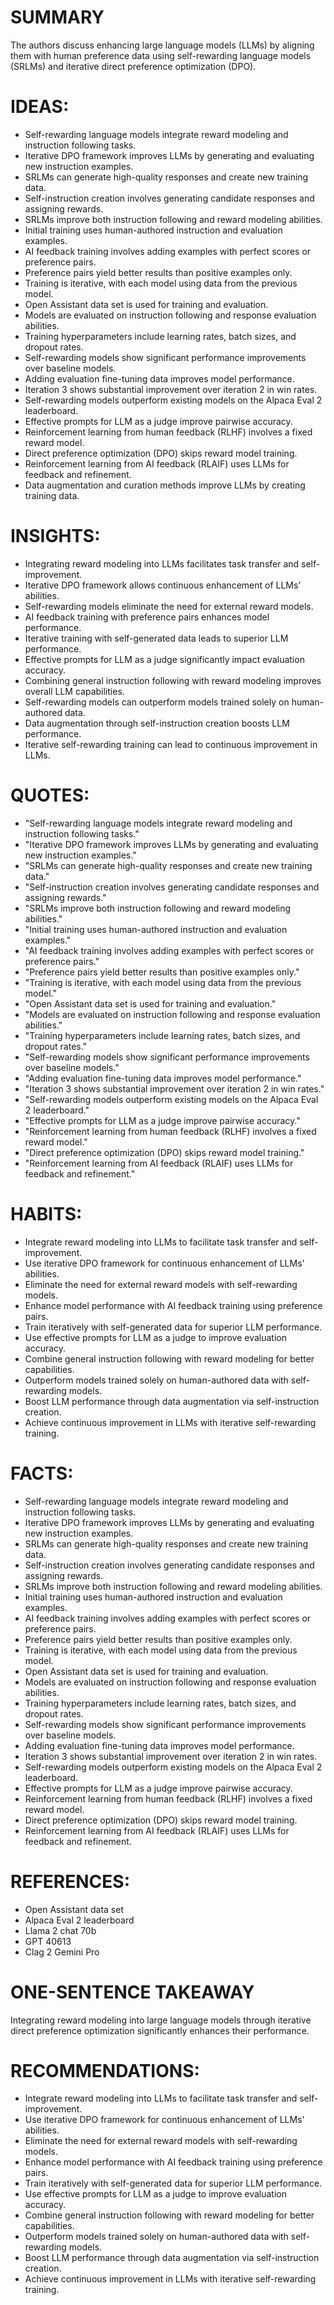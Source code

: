 # SUMMARY
The authors discuss enhancing large language models (LLMs) by aligning them with human preference data using self-rewarding language models (SRLMs) and iterative direct preference optimization (DPO).

# IDEAS:
- Self-rewarding language models integrate reward modeling and instruction following tasks.
- Iterative DPO framework improves LLMs by generating and evaluating new instruction examples.
- SRLMs can generate high-quality responses and create new training data.
- Self-instruction creation involves generating candidate responses and assigning rewards.
- SRLMs improve both instruction following and reward modeling abilities.
- Initial training uses human-authored instruction and evaluation examples.
- AI feedback training involves adding examples with perfect scores or preference pairs.
- Preference pairs yield better results than positive examples only.
- Training is iterative, with each model using data from the previous model.
- Open Assistant data set is used for training and evaluation.
- Models are evaluated on instruction following and response evaluation abilities.
- Training hyperparameters include learning rates, batch sizes, and dropout rates.
- Self-rewarding models show significant performance improvements over baseline models.
- Adding evaluation fine-tuning data improves model performance.
- Iteration 3 shows substantial improvement over iteration 2 in win rates.
- Self-rewarding models outperform existing models on the Alpaca Eval 2 leaderboard.
- Effective prompts for LLM as a judge improve pairwise accuracy.
- Reinforcement learning from human feedback (RLHF) involves a fixed reward model.
- Direct preference optimization (DPO) skips reward model training.
- Reinforcement learning from AI feedback (RLAIF) uses LLMs for feedback and refinement.
- Data augmentation and curation methods improve LLMs by creating training data.

# INSIGHTS:
- Integrating reward modeling into LLMs facilitates task transfer and self-improvement.
- Iterative DPO framework allows continuous enhancement of LLMs' abilities.
- Self-rewarding models eliminate the need for external reward models.
- AI feedback training with preference pairs enhances model performance.
- Iterative training with self-generated data leads to superior LLM performance.
- Effective prompts for LLM as a judge significantly impact evaluation accuracy.
- Combining general instruction following with reward modeling improves overall LLM capabilities.
- Self-rewarding models can outperform models trained solely on human-authored data.
- Data augmentation through self-instruction creation boosts LLM performance.
- Iterative self-rewarding training can lead to continuous improvement in LLMs.

# QUOTES:
- "Self-rewarding language models integrate reward modeling and instruction following tasks."
- "Iterative DPO framework improves LLMs by generating and evaluating new instruction examples."
- "SRLMs can generate high-quality responses and create new training data."
- "Self-instruction creation involves generating candidate responses and assigning rewards."
- "SRLMs improve both instruction following and reward modeling abilities."
- "Initial training uses human-authored instruction and evaluation examples."
- "AI feedback training involves adding examples with perfect scores or preference pairs."
- "Preference pairs yield better results than positive examples only."
- "Training is iterative, with each model using data from the previous model."
- "Open Assistant data set is used for training and evaluation."
- "Models are evaluated on instruction following and response evaluation abilities."
- "Training hyperparameters include learning rates, batch sizes, and dropout rates."
- "Self-rewarding models show significant performance improvements over baseline models."
- "Adding evaluation fine-tuning data improves model performance."
- "Iteration 3 shows substantial improvement over iteration 2 in win rates."
- "Self-rewarding models outperform existing models on the Alpaca Eval 2 leaderboard."
- "Effective prompts for LLM as a judge improve pairwise accuracy."
- "Reinforcement learning from human feedback (RLHF) involves a fixed reward model."
- "Direct preference optimization (DPO) skips reward model training."
- "Reinforcement learning from AI feedback (RLAIF) uses LLMs for feedback and refinement."

# HABITS:
- Integrate reward modeling into LLMs to facilitate task transfer and self-improvement.
- Use iterative DPO framework for continuous enhancement of LLMs' abilities.
- Eliminate the need for external reward models with self-rewarding models.
- Enhance model performance with AI feedback training using preference pairs.
- Train iteratively with self-generated data for superior LLM performance.
- Use effective prompts for LLM as a judge to improve evaluation accuracy.
- Combine general instruction following with reward modeling for better capabilities.
- Outperform models trained solely on human-authored data with self-rewarding models.
- Boost LLM performance through data augmentation via self-instruction creation.
- Achieve continuous improvement in LLMs with iterative self-rewarding training.

# FACTS:
- Self-rewarding language models integrate reward modeling and instruction following tasks.
- Iterative DPO framework improves LLMs by generating and evaluating new instruction examples.
- SRLMs can generate high-quality responses and create new training data.
- Self-instruction creation involves generating candidate responses and assigning rewards.
- SRLMs improve both instruction following and reward modeling abilities.
- Initial training uses human-authored instruction and evaluation examples.
- AI feedback training involves adding examples with perfect scores or preference pairs.
- Preference pairs yield better results than positive examples only.
- Training is iterative, with each model using data from the previous model.
- Open Assistant data set is used for training and evaluation.
- Models are evaluated on instruction following and response evaluation abilities.
- Training hyperparameters include learning rates, batch sizes, and dropout rates.
- Self-rewarding models show significant performance improvements over baseline models.
- Adding evaluation fine-tuning data improves model performance.
- Iteration 3 shows substantial improvement over iteration 2 in win rates.
- Self-rewarding models outperform existing models on the Alpaca Eval 2 leaderboard.
- Effective prompts for LLM as a judge improve pairwise accuracy.
- Reinforcement learning from human feedback (RLHF) involves a fixed reward model.
- Direct preference optimization (DPO) skips reward model training.
- Reinforcement learning from AI feedback (RLAIF) uses LLMs for feedback and refinement.

# REFERENCES:
- Open Assistant data set
- Alpaca Eval 2 leaderboard
- Llama 2 chat 70b
- GPT 40613
- Clag 2 Gemini Pro

# ONE-SENTENCE TAKEAWAY
Integrating reward modeling into large language models through iterative direct preference optimization significantly enhances their performance.

# RECOMMENDATIONS:
- Integrate reward modeling into LLMs to facilitate task transfer and self-improvement.
- Use iterative DPO framework for continuous enhancement of LLMs' abilities.
- Eliminate the need for external reward models with self-rewarding models.
- Enhance model performance with AI feedback training using preference pairs.
- Train iteratively with self-generated data for superior LLM performance.
- Use effective prompts for LLM as a judge to improve evaluation accuracy.
- Combine general instruction following with reward modeling for better capabilities.
- Outperform models trained solely on human-authored data with self-rewarding models.
- Boost LLM performance through data augmentation via self-instruction creation.
- Achieve continuous improvement in LLMs with iterative self-rewarding training.